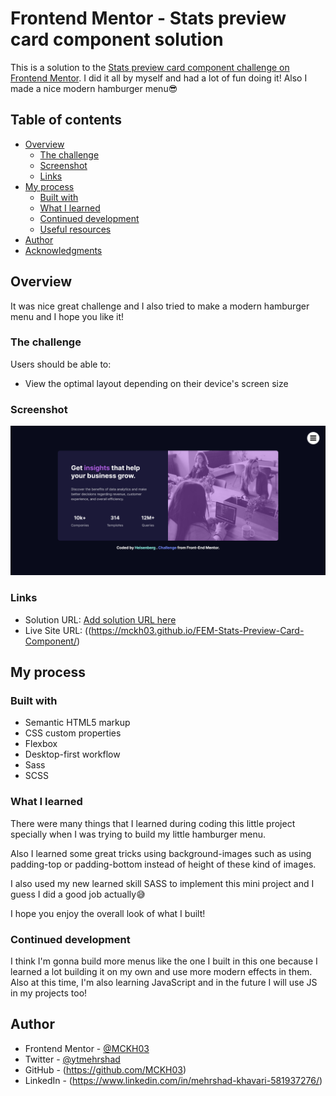 # Frontend Mentor - Stats preview card component solution

This is a solution to the [Stats preview card component challenge on Frontend Mentor](https://www.frontendmentor.io/challenges/stats-preview-card-component-8JqbgoU62). I did it all by myself and had a lot of fun doing it! Also I made a nice modern hamburger menu😎

## Table of contents

- [Overview](#overview)
  - [The challenge](#the-challenge)
  - [Screenshot](#screenshot)
  - [Links](#links)
- [My process](#my-process)
  - [Built with](#built-with)
  - [What I learned](#what-i-learned)
  - [Continued development](#continued-development)
  - [Useful resources](#useful-resources)
- [Author](#author)
- [Acknowledgments](#acknowledgments)

## Overview

It was nice great challenge and I also tried to make a modern hamburger menu and I hope you like it!

### The challenge

Users should be able to:

- View the optimal layout depending on their device's screen size

### Screenshot

![](./Screenshot.png)

### Links

- Solution URL: [Add solution URL here](https://your-solution-url.com)
- Live Site URL: ((https://mckh03.github.io/FEM-Stats-Preview-Card-Component/)

## My process

### Built with

- Semantic HTML5 markup
- CSS custom properties
- Flexbox
- Desktop-first workflow
- Sass
- SCSS

### What I learned

There were many things that I learned during coding this little project specially when I was trying to build my little hamburger menu.

Also I learned some great tricks using background-images such as using padding-top or padding-bottom instead of height of these kind of images.

I also used my new learned skill SASS to implement this mini project and I guess I did a good job actually😅

I hope you enjoy the overall look of what I built!

### Continued development

I think I'm gonna build more menus like the one I built in this one because I learned a lot building it on my own and use more modern effects in them. Also at this time, I'm also learning JavaScript and in the future I will use JS in my projects too!

## Author

- Frontend Mentor - [@MCKH03](https://www.frontendmentor.io/profile/MCKH03)
- Twitter - [@ytmehrshad](https://twitter.com/ytmehrshad)
- GitHub - (https://github.com/MCKH03)
- LinkedIn - (https://www.linkedin.com/in/mehrshad-khavari-581937276/)
